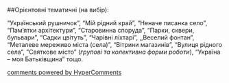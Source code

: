 <div id="hypercomments_widget" class="js-hypercomments-widget invisible"></div>

##Орієнтовні тематичні  (на вибір):

“Український рушничок”, “Мій рідний край”, “Неначе писанка село”, “Пам’ятки архітектури”, “Cтаровинна споруда”, “Парки, сквери, бульвари”, “Cадки цвітуть”, “Чарівні ліхтарі”, ,,Веселий фонтан”, “Металеве мереживо міста (села)”, “Вітрини магазинів”, “Вулиця рідного села”, ”Cвяткове місто” (*групові та колективна форми роботи*), “Україна – моя Батьківщина” тощо.


<div class="js-hypercomments-container">
    <a href="http://hypercomments.com" class="hc-link" title="comments widget">comments powered by HyperComments</a>
</div>
